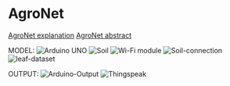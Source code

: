 # AgroNet
[AgroNet explanation](https://drive.google.com/file/d/1dBi1Y3gYxio3rHD68U4nYo2FiggUHIS3/view?usp=sharing)
[AgroNet abstract](https://drive.google.com/file/d/1bk8arh_K9xRyd0CjArVrUiZIG20TiMLH/view?usp=sharing)

MODEL:
![Arduino UNO](https://github.com/Maniprabha06/AgroNet/assets/108254371/eab0ce43-c9d5-4a07-9ce4-75db52fe7376)
![Soil](https://github.com/Maniprabha06/AgroNet/assets/108254371/ffccc85e-7a7b-43eb-b780-90293451e1e6)
![Wi-Fi module](https://github.com/Maniprabha06/AgroNet/assets/108254371/690b8fe3-c43f-496c-ae4e-dad56a2cc3c9)
![Soil-connection](https://github.com/Maniprabha06/AgroNet/assets/108254371/7289f948-be26-43c9-9d49-0261007dcb80)
![leaf-dataset](https://github.com/Maniprabha06/AgroNet/assets/108254371/022102e0-ae1d-448c-ab13-9a47d3c84284)


OUTPUT:
![Arduino-Output](https://github.com/Maniprabha06/AgroNet/assets/108254371/cfdfb2a7-0e1c-442f-8755-5ec11254fd1b)
![Thingspeak](https://github.com/Maniprabha06/AgroNet/assets/108254371/905da4aa-d416-42fc-82d2-2e9832a4797d)


